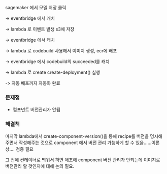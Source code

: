 
sagemaker 에서 모델 저장 클릭

-> eventbridge 에서 캐치

-> lambda 로 이벤트 발생 s3에 저장

-> eventbridge 에서 캐치

-> lambda 로 codebuild 사용해서 이미지 생성, ecr에 배포

-> eventbridge 에서 codebuild의 succeeded를 캐치

-> lambda 로 create create-deployment() 실행

-> 자동 배포까지 자동화 완료



### 문제점
- 컴포넌트 버전관리가 안됨

### 해결책
마지막 lambda에서 create-component-version()을 통해 recipe를 버전을 명시해주면서 작성해주는 것으로
component 에서 버전 관리 가능하게 할 수 있음......이론상....
검증 필요



그 전에 컨테이너로 띄워서 하면 애초에 component 버전 관리가 안되는데 이미지로 버전관리 할 것인지에 대해 논의 필요.
